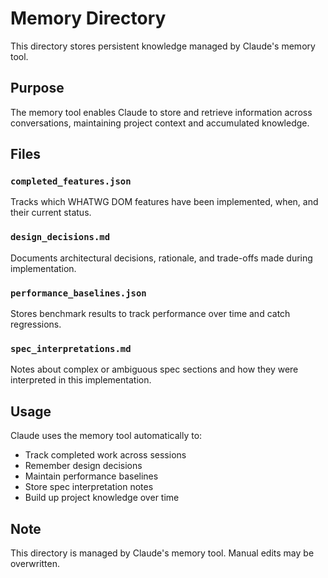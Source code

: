 # Memory Directory

This directory stores persistent knowledge managed by Claude's memory tool.

## Purpose

The memory tool enables Claude to store and retrieve information across conversations, maintaining project context and accumulated knowledge.

## Files

### `completed_features.json`
Tracks which WHATWG DOM features have been implemented, when, and their current status.

### `design_decisions.md`
Documents architectural decisions, rationale, and trade-offs made during implementation.

### `performance_baselines.json`
Stores benchmark results to track performance over time and catch regressions.

### `spec_interpretations.md`
Notes about complex or ambiguous spec sections and how they were interpreted in this implementation.

## Usage

Claude uses the memory tool automatically to:
- Track completed work across sessions
- Remember design decisions
- Maintain performance baselines
- Store spec interpretation notes
- Build up project knowledge over time

## Note

This directory is managed by Claude's memory tool. Manual edits may be overwritten.
